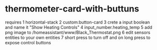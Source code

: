 # thermometer-card-with-buttuns

requires
1 horizontal-stack
2 custom:button-card
3 crete a input boolean and name it "Show Heating Controls"
4 input_number.heating_temp
5 add png image to /homeassistant/www/Black_Thermostat.png
6 edit sensors entities to your own entities 
7 short press to turn off and on long press to expose control buttons 
